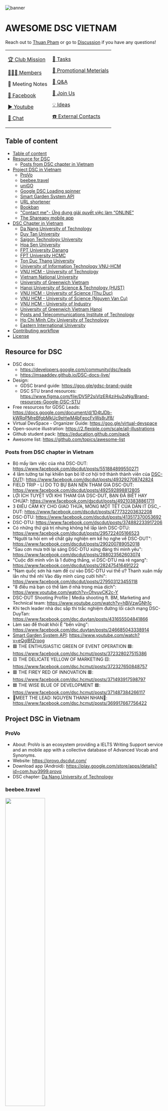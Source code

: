 ![banner](./img/banner.png)

# AWESOME DSC VIETNAM

Reach out to [Thuan Pham](https://github.com/thuanpham2311) or go to [Discussion](https://github.com/dsc-stu/dsc-stu/discussions) if you have any questions!

<table>
    <tr>
        <td>
        <a href="https://github.com/dsc-stu/dsc-stu/blob/main/clubMission.md"><p>🏆 Club Mission</p></a>
        <a href="https://github.com/orgs/dsc-stu/people"><p>🧑‍🤝‍🧑 Members</p></a>
        <p>📝 Meeting Notes</p>
        <a href="https://www.facebook.com/dscstu/"><p>📰 Facebook</p></a>
        <a href="https://www.youtube.com/channel/UCjjkz2HwC-Ud6_o8fdD3isA/"><p>▶️ Youtube</p></a>
        <a href="https://discord.gg/p92uD3F4He"><p>💬 Chat</p></a>
        </td>
        <td>
        <a href="https://github.com/orgs/dsc-stu/projects"><p>🎒 Tasks</p></a>
        <!--<p>💸 Finance & Sponsorships</p>-->
        <a href="https://github.com/dsc-stu/dsc-stu/blob/main/promotionalMeterials.md"><p>📢 Promotional Meterials</p></a>
        <a href="https://github.com/dsc-stu/dsc-stu/discussions/categories/q-a"><p>🙏 Q&A</p></a>
        <a href="https://github.com/dsc-stu/dsc-stu/discussions/3"><p>🙌 Join Us </p></a>
        <a href="https://github.com/dsc-stu/dsc-stu/discussions/categories/ideas"><p>💡 Ideas</p></a>
        <a href="https://docs.google.com/spreadsheets/d/1uYJmHyzVsvtph7GDDy6ORQxkxb-bsLgYk2kd_oRy1D4"><p>☎️ External Contacts</p></a>
        </td>
    </tr>
</table>

## Table of content

* [Table of content](#table-of-content)
* [Resource for DSC](#resource-for-dsc)
  + [Posts from DSC chapter in Vietnam](#posts-from-dsc-chapter-in-vietnam)
* [Project DSC in Vietnam](#project-dsc-in-vietnam)
  + [ProVo](#provo)
  + [beebee.travel](#beebeetravel)
  + [uniGO](#unigo)
  + [Google DSC Loading spinner](#google-dsc-loading-spinner)
  + [Smart Garden System API](#smart-garden-system-api)
  + [URL shortener](#url-shortener)
  + [Bookban](#bookban)
  + ["Contact me"- Ứng dụng giải quyết việc làm “ONLINE”](#contact-me--ứng-dụng-giải-quyết-việc-làm-online)
  + [The Shareapy mobile app](#the-shareapy-mobile-app)
* [DSC Chapter in Vietnam](#dsc-chapter-in-vietnam)
  + [Da Nang University of Technology](#da-nang-university-of-technology)
  + [Duy Tan University](#duy-tan-university)
  + [Saigon Technology University](#saigon-technology-university)
  + [Hoa Sen University](#hoa-sen-university)
  + [FPT University Danang](#fpt-university-danang)
  + [FPT University HCMC](#fpt-university-hcmc)
  + [Ton Duc Thang University](#ton-duc-thang-university)
  + [University of Information Technology VNU-HCM](#university-of-information-technology-vnu-hcm)
  + [VNU HCM - University of Technology](#vnu-hcm---university-of-technology)
  + [Vietnam National University](#vietnam-national-university)
  + [University of Greenwich Vietnam](#university-of-greenwich-vietnam)
  + [Hanoi University of Science &amp; Technology (HUST)](#hanoi-university-of-science--technology-hust)
  + [VNU HCM - University of Science (Thu Duc)](#vnu-hcm---university-of-science-thu-duc)
  + [VNU HCM - University of Science (Nguyen Van Cu)](#vnu-hcm---university-of-science-nguyen-van-cu)
  + [VNU HCM - University of Industry](#vnu-hcm---university-of-industry)
  + [University of Greenwich Vietnam Hanoi](#university-of-greenwich-vietnam-hanoi)
  + [Posts and Telecommunications Institute of Technology](#posts-and-telecommunications-institute-of-technology)
  + [Ho Chi Minh City University of Technology](#ho-chi-minh-city-university-of-technology)
  + [Eastern International University](#eastern-international-university)
* [Contributing workflow](#contributing-workflow)
* [License](#license)

## Resource for DSC

- DSC docs:
    * https://developers.google.com/community/dsc/leads
    * https://msaaddev.github.io/DSC-docs-live/
- Design:
    * GDSC brand guide: https://goo.gle/gdsc-brand-guide
    * DSC STU brand resources: https://www.figma.com/file/DV5P2siVlzER4ziHju2qNg/Brand-resources-Google-DSC-STU
- Free resources for GDSC Leads: https://docs.google.com/document/d/1D4tJDb-kWRqPMreBfgbMkUc9eHwM4bFeocFvWs8rJf8/
- Virtual DevSpace - Organizer Guide: https://goo.gle/virtual-devspace
- Open-source illustration: https://2.flexiple.com/scale/all-illustrations
- Github student pack: https://education.github.com/pack
- Awesome list: https://github.com/topics/awesome-list

### Posts from DSC chapter in Vietnam

- Bộ mấy làm việc của nhà DSC-DUT: https://www.facebook.com/dscdut/posts/551884899550271
- 4 lầm tưởng tai hại khiến bạn bỏ lỡ cơ hội trở thành thành viên của [DSC-DUT](#da-nang-university-of-technology)!: https://www.facebook.com/dscdut/posts/493292708742824
- FIELD TRIP - LÍ DO TO BỰ BẠN NÊN THAM GIA DSC-DUT: https://www.facebook.com/dscdut/posts/492592898812805
- LỢI ÍCH TUYỆT VỜI KHI THAM GIA DSC-DUT, BẠN ĐÃ BIẾT HAY CHƯA?: https://www.facebook.com/dscdut/posts/492103838861711
- 3 ĐIỀU CẤM KỴ CHO GIAO THỪA, MỒNG MỘT TẾT CỦA DÂN IT DSC_-DUT: https://www.facebook.com/dscdut/posts/477732203632208
- DSC-DTU: https://www.facebook.com/dscdut/posts/413517370053692
- DSC-DTU: https://www.facebook.com/dscdut/posts/374882233917206
- Có những thứ giá trị nhưng không hề lấp lánh DSC-DTU: https://www.facebook.com/dscdut/posts/295722405166523
- "Người ta hỏi em về chất gây nghiện em kể họ nghe về DSC-DUT": https://www.facebook.com/dscdut/posts/290200789052018
- "Sau cơn mưa trời lại sáng DSC-DTU xứng đáng thì mình yêu": https://www.facebook.com/dscdut/posts/288023562603074
- "Cuộc đời mình vốn là 1 đường thẳng, vì DSC-DTU mà rẽ ngang": https://www.facebook.com/dscdut/posts/282475416491222
- "Nam quốc sơn hà nam đế cư vào DSC-DTU vui thế ư? Thanh xuân mấy lần như thế nhỉ Vào đây mình cùng cười hihi": https://www.facebook.com/dscdut/posts/279503123455118
- "8 điều mà bạn có thể làm ở nhà trong mùa dịch": https://www.youtube.com/watch?v=OhyuyCK2c-Y
- DSC-DUT Shooting Profile | Media shooting ft. BM, Marketing and Technical team: https://www.youtube.com/watch?v=hBiVzwGNh1c
- Khi tech leader nhà dsc sắp thi trắc nghiệm đường lối cách mạng DSC-DuyTan: https://www.facebook.com/dsc.duytan/posts/431655504841866
- Làm sao để thoát khỏi Ế "bền vững": https://www.facebook.com/dsc.duytan/posts/246685043338914
- [Smart Garden System API](#Smart-Garden-System-API): https://www.youtube.com/watch?v=eQglBfZroog
- 🟩 THE ENTHUSIASTIC GREEN OF EVENT OPERATION 🟩: https://www.facebook.com/dsc.hcmut/posts/372328027515386
- 🟨 THE DELICATE YELLOW OF MARKETING 🟨: https://www.facebook.com/dsc.hcmut/posts/372327650848757
- 🟥 THE FIREY RED OF INNOVATION 🟥: https://www.facebook.com/dsc.hcmut/posts/371493917598797
- 🟦 THE WISE BLUE OF DEVELOPMENT 🟦: https://www.facebook.com/dsc.hcmut/posts/371487384266117
- 🌟MEET THE LEAD: NGUYEN THANH NHAN🌟: https://www.facebook.com/dsc.hcmut/posts/369917667756422

## Project DSC in Vietnam

### ProVo

- About: ProVo is an ecosystem providing a IELTS Writing Support service and an mobile app with a collective database of Advanced Vocab and Synonyms.
- Website: <https://provo.dscdut.com/>
- Download app (Android): <https://play.google.com/store/apps/details?id=com.huy3999.provo>
- DSC chapter: [Da Nang University of Technology](#da-nang-university-of-technology)

### beebee.travel

<img src="./img/beebee_travel.png" alt="" width="50%">

- About(vietnamese website): <https://beebee.travel/>
- Try app: <https://app.beebee.travel/>
- DSC chapter: [Da Nang University of Technology](#da-nang-university-of-technology)

### uniGO

<img src="./img/uniGo.png" alt="" width="50%">

- About: Danang University of Technology virtual interactive map, Designed by Developer Student Clubs with basic algorithms and popular technology platforms, uniGO makes it easier for users to locate classrooms, buildings, functional departments… as well as to look up for detailed information on these locations.
- Website: <https://unigo.pro/>
- DSC chapter: [Da Nang University of Technology](#da-nang-university-of-technology)

### Google DSC Loading spinner

<div>
<img src="./img/googler-loader.gif" alt="" width="25%">
&emsp;
<img src="./img/dsc-loader.gif" alt="" width="25%">
</div>

- About: A Loading spinner for the Google Developer student clubs.
- Source Code: <https://github.com/dscdut/loading.vndsc.com>
- DSC chapter: [Da Nang University of Technology](#da-nang-university-of-technology)

### Smart Garden System API

<img src="https://github.com/DSC-HSU/SmartGarden/raw/master/docs/IntelligentGarden.jpg" alt="">

- About: Provides some API for monitoring and controlling a garden model (small) using Arduino + Raspberry Pi
- Source code: https://github.com/DSC-HSU/SmartGarden#smart-garden-system-api
- DSC chapter: [Hoa Sen University](#hoa-sen-university)

### URL shortener

- Website: https://url.dscdut.com/
- DSC chapter: [Da Nang University of Technology](#da-nang-university-of-technology)
- Source code: https://github.com/dscdut/url.dscdut.com

### Bookban

- About(vietnamese): https://www.facebook.com/dsc.fptudn/posts/181046613666917
- DSC chapter: [FPT University Danang](#FPT-University-Danang)

### "Contact me"- Ứng dụng giải quyết việc làm “ONLINE”

- About(vietnamese): https://www.facebook.com/dsc.fptudn/posts/180360403735538
- DSC chapter: [FPT University Danang](#FPT-University-Danang)

### REBO - Nền tảng thiết kế bài giảng trực tuyến lý tưởng dành cho giáo viên và học sinh

- About(vietnamese): https://www.facebook.com/dsc.fptudn/posts/179671193804459
- DSC chapter: [FPT University Danang](#FPT-University-Danang)

### The Shareapy mobile app

- About: Vo Ngoc Khanh Linh, Tran Lam Bao Khang, Nguyen Dang Huy, and Nguyen Thanh Nhan built Shareapy: a digitized support group app created with Android that helps bring people together who share similar problems regardless of their age, gender, religion, financial status, etc. After conducting an extremely rigorous user testing phase, this team had the chance to see all that TensorFlow and Firebase could do.
- Video: https://www.youtube.com/watch?v=63RTBxRyFX8&t=3557s
- DSC chapter: [Ho Chi Minh City University of Technology](#ho-chi-minh-city-university-of-technology)

## DSC Chapter in Vietnam

### Da Nang University of Technology

- Community: https://dsc.community.dev/da-nang-university-of-technology/
- Website: https://google.dscdut.com/
- Github: https://github.com/dscdut
- Facebook: https://www.facebook.com/dscdut
- YouTube: https://www.youtube.com/channel/UCh5G4Fgl_WcOBB2LF73x3Ww/featured
- Linkedin: https://www.linkedin.com/company/dscdut/
- Instagram: https://www.instagram.com/dsc_dut/

### Duy Tan University

- Community: https://dsc.community.dev/duy-tan-university/
- Website: https://dtudsc.web.app/
- Facebook: https://www.facebook.com/gdsc.duytan/
- Facebook Group: https://www.facebook.com/groups/461865691319528
- Instagram: https://www.instagram.com/dsc.dtu/

### Saigon Technology University

- Facebook: https://www.facebook.com/dscstu/
- Github: https://github.com/dsc-stu
- YouTube: https://www.youtube.com/channel/UCjjkz2HwC-Ud6_o8fdD3isA/
- Discord: https://discord.gg/p92uD3F4He

### Hoa Sen University

- Community: https://dsc.community.dev/hoa-sen-university/
- Facebook: https://www.facebook.com/gdsc.hsu/
- YouTube: https://www.youtube.com/channel/UCcbTBRzIfnE-EhixqOWJCtg
- Github: https://github.com/DSC-HSU

### FPT University Danang

- Community: https://dsc.community.dev/fpt-university-danang/
- Facebook: https://www.facebook.com/dsc.fptudn
- Linkedin: https://www.linkedin.com/company/dscfptudn/

### FPT University HCMC

- Community: https://dsc.community.dev/fpt-university-hcmc/
- Facebook: https://www.facebook.com/dsc.fptu.hcmc
- Github: https://github.com/DSC-FPTU-HCMC

### Ton Duc Thang University

- Community: https://dsc.community.dev/ton-duc-thang-university/
- Facebook: https://www.facebook.com/dsc.tdtu
- Github: https://github.com/DSC-Ton-Duc-Thang-University

### University of Information Technology VNU-HCM

- Community: https://dsc.community.dev/university-of-information-technology-vnu-hcm/
- Facebook: https://www.facebook.com/dsc.uit/

### VNU HCM - University of Technology

- Community: https://dsc.community.dev/vnu-hcm-university-of-technology/
- Facebook: https://www.facebook.com/dsc.hcmut
- Github: https://github.com/dsc-hcmut

### Vietnam National University

- Community: https://dsc.community.dev/vietnam-national-university/
- Facebook: https://www.facebook.com/dscvnu/

### University of Greenwich Vietnam

- Community: https://dsc.community.dev/university-of-greenwich-vietnam/
- Facebook: https://www.facebook.com/dsc.uog/

### Hanoi University of Science & Technology (HUST)

- Community: https://dsc.community.dev/hanoi-university-of-science-technology-hust/
- Facebook: https://www.facebook.com/dsc.hust.2020/

### VNU HCM - University of Science (Thu Duc)

- Community: https://dsc.community.dev/vnu-hcm-university-of-science-thu-duc/

### VNU HCM - International University

- Facebook: https://www.facebook.com/dsc.hcmiu

### VNUK Institute for Research and Executive Education, the University of Danang

- Facebook: https://www.facebook.com/dscvnuk/

### VNU HCM - University of Science (Nguyen Van Cu)

- Community: https://dsc.community.dev/vnu-hcm-university-of-science-nguyen-van-cu/
- Facebook: https://www.facebook.com/dsc.hcmus

### VNU HCM - University of Industry

- Community: https://dsc.community.dev/vnu-hcm-university-of-industry/

### University of Greenwich Vietnam Hanoi

- Community: https://dsc.community.dev/university-of-greenwich-vietnam-hanoi/

### Posts and Telecommunications Institute of Technology

- Community: https://dsc.community.dev/posts-and-telecommunications-institute-of-technology/

### Ho Chi Minh City University of Technology

- Community: https://dsc.community.dev/ho-chi-minh-city-university-of-technology/

### Eastern International University

- Community: https://dsc.community.dev/eastern-international-university/


## Contributing workflow

Here’s how we suggest you go about proposing a change to this project:

1. [Fork this project][fork] to your account.
2. [Create a branch][branch] for the change you intend to make.
3. Make your changes to your fork.
4. [Send a pull request][pr] from your fork’s branch to our `master` branch.

[fork]: https://help.github.com/articles/fork-a-repo/
[branch]: https://help.github.com/articles/creating-and-deleting-branches-within-your-repository
[pr]: https://help.github.com/articles/using-pull-requests/

## License

[MIT License](./LICENSE).

**What is the MIT license?**

> Do whatever you want with this, just don’t sue me
